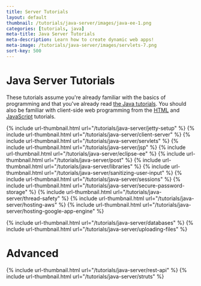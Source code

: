 ```yaml
---
title: Server Tutorials
layout: default
thumbnail: /tutorials/java-server/images/java-ee-1.png
categories: [tutorials, java]
meta-title: Java Server Tutorials
meta-description: Learn how to create dynamic web apps!
meta-image: /tutorials/java-server/images/servlets-7.png
sort-key: 500
---
```


# Java Server Tutorials

These tutorials assume you're already familiar with the basics of programming and that you've already read [the Java tutorials](/tutorials/java). You should also be familiar with client-side web programming from the [HTML](/tutorials/html) and [JavaScript](/tutorials/javascript) tutorials.

{% include url-thumbnail.html url="/tutorials/java-server/jetty-setup" %}
{% include url-thumbnail.html url="/tutorials/java-server/client-server" %}
{% include url-thumbnail.html url="/tutorials/java-server/servlets" %}
{% include url-thumbnail.html url="/tutorials/java-server/jsp" %}
{% include url-thumbnail.html url="/tutorials/java-server/eclipse-ee" %}
{% include url-thumbnail.html url="/tutorials/java-server/post" %}
{% include url-thumbnail.html url="/tutorials/java-server/libraries" %}
{% include url-thumbnail.html url="/tutorials/java-server/sanitizing-user-input" %}
{% include url-thumbnail.html url="/tutorials/java-server/sessions" %}
{% include url-thumbnail.html url="/tutorials/java-server/secure-password-storage" %}
{% include url-thumbnail.html url="/tutorials/java-server/thread-safety" %}
{% include url-thumbnail.html url="/tutorials/java-server/hosting-aws" %}
{% include url-thumbnail.html url="/tutorials/java-server/hosting-google-app-engine" %}

{% include url-thumbnail.html url="/tutorials/java-server/databases" %}
{% include url-thumbnail.html url="/tutorials/java-server/uploading-files" %}

# Advanced

{% include url-thumbnail.html url="/tutorials/java-server/rest-api" %}
{% include url-thumbnail.html url="/tutorials/java-server/struts" %}